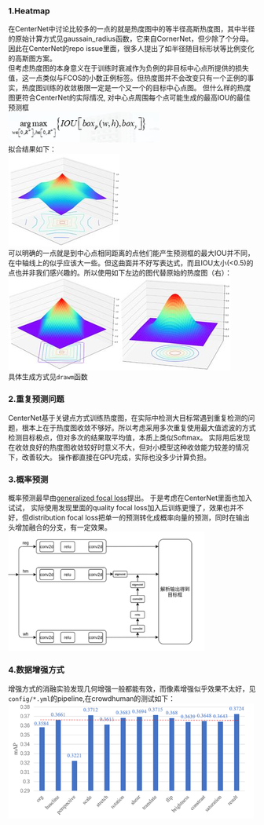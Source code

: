 ### 1.Heatmap
在CenterNet中讨论比较多的一点的就是热度图中的等半径高斯热度图，其中半径的原始计算方式见gaussain_radius函数，它来自CornerNet，但少除了个分母。因此在CenterNet的repo issue里面，很多人提出了如半径随目标形状等比例变化的高斯图方案。  
但考虑热度图的本身意义在于训练时衰减作为负例的非目标中心点所提供的损失值，这一点类似与FCOS的小数正例标签。但热度图并不会改变只有一个正例的事实，热度图训练的收敛极限一定是一个又一个的目标中心点图。
但什么样的热度图更符合CenterNet的实际情况, 对中心点周围每个点可能生成的最高IOU的最佳预测框  
![optobj](./asset/optobj.png)  
拟合结果如下：  
![hmres](./asset/hmres.jpg)  
可以明确的一点就是到中心点相同距离的点他们能产生预测框的最大IOU并不同，在中轴线上的似乎应该大一些。但这曲面并不好写表达式，而且IOU太小(<0.5)的点也并非我们感兴趣的。所以使用如下左边的图代替原始的热度图（右）：  
![hm](./asset/hm.jpg)![hm](./asset/gaussainhm.jpg)  
具体生成方式见`drawm`函数


### 2.重复预测问题
CenterNet基于关键点方式训练热度图，在实际中检测大目标常遇到重复检测的问题，根本上在于热度图收敛不够好。所以考虑采用多次重复使用最大值滤波的方式检测目标极点，但对多次的结果取平均值，本质上类似Softmax。 实际用后发现在收敛良好的热度图收敛较好时意义不大，但对小模型这种收敛能力较差的情况下，改善较大。 操作都直接在GPU完成，实际也没多少计算负担。

### 3.概率预测
概率预测最早由[generalized focal loss](github.com/implus/GFocal)提出。 于是考虑在CenterNet里面也加入试试， 实际使用发现里面的quality focal loss加入后训练更慢了，效果也并不好，但distribution focal loss把单一的预测转化成概率向量的预测，同时在输出头增加融合的分支，有一定效果。  
<img src="./asset/struct.png" width=400>


### 4.数据增强方式
增强方式的消融实验发现几何增强一般都能有效，而像素增强似乎效果不太好，见`config/*.yml`的pipeline,在crowdhuman的测试如下：  
<img src="./asset/aug.png" width=500>